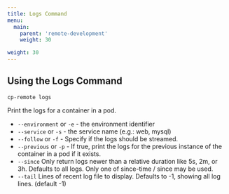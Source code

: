 ```yaml
---
title: Logs Command
menu:
  main:
    parent: 'remote-development'
    weight: 30

weight: 30
---
```

## Using the Logs Command

```
cp-remote logs
```

Print the logs for a container in a pod.

- `--environment` or `-e` - the environment identifier
- `--service` or `-s` - the service name (e.g.: web, mysql)
- `--follow` or `-f` - Specify if the logs should be streamed.
- `--previous` or `-p` - If true, print the logs for the previous instance of the container in a pod if it exists.
- `--since` Only return logs newer than a relative duration like 5s, 2m, or 3h. Defaults to all logs. Only one of since-time / since may be used.
- `--tail` Lines of recent log file to display. Defaults to -1, showing all log lines. (default -1)